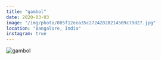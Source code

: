 ```yaml
---
title: "gambol"
date: 2020-03-03
image: "/img/photo/085f12eea35c27242028214509c79d27.jpg"
location: "Bangalore, India"
instagram: true
---
```


![gambol](/img/photo/085f12eea35c27242028214509c79d27.jpg)
